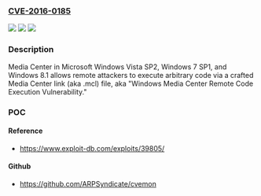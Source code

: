 ### [CVE-2016-0185](https://cve.mitre.org/cgi-bin/cvename.cgi?name=CVE-2016-0185)
![](https://img.shields.io/static/v1?label=Product&message=n%2Fa&color=blue)
![](https://img.shields.io/static/v1?label=Version&message=n%2Fa&color=blue)
![](https://img.shields.io/static/v1?label=Vulnerability&message=n%2Fa&color=brighgreen)

### Description

Media Center in Microsoft Windows Vista SP2, Windows 7 SP1, and Windows 8.1 allows remote attackers to execute arbitrary code via a crafted Media Center link (aka .mcl) file, aka "Windows Media Center Remote Code Execution Vulnerability."

### POC

#### Reference
- https://www.exploit-db.com/exploits/39805/

#### Github
- https://github.com/ARPSyndicate/cvemon

